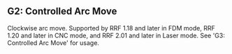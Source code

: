 ## G2: Controlled Arc Move

Clockwise arc move. Supported by RRF 1.18 and later in FDM mode, RRF 1.20 and later in CNC mode, and RRF 2.01 and later in Laser mode. See 'G3: Controlled Arc Move' for usage.

